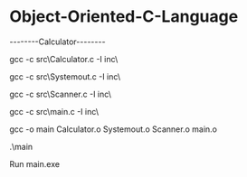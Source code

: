 # Object-Oriented-C-Language

--------Calculator--------

gcc -c src\Calculator.c -I inc\

gcc -c src\Systemout.c -I inc\

gcc -c src\Scanner.c -I inc\

gcc -c src\main.c -I inc\

gcc -o main Calculator.o Systemout.o Scanner.o main.o

.\main

Run main.exe